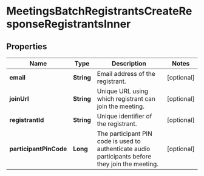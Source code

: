 

# MeetingsBatchRegistrantsCreateResponseRegistrantsInner


## Properties

| Name | Type | Description | Notes |
|------------ | ------------- | ------------- | -------------|
|**email** | **String** | Email address of the registrant. |  [optional] |
|**joinUrl** | **String** | Unique URL using which registrant can join the meeting. |  [optional] |
|**registrantId** | **String** | Unique identifier of the registrant. |  [optional] |
|**participantPinCode** | **Long** | The participant PIN code is used to authenticate audio participants before they join the meeting. |  [optional] |



